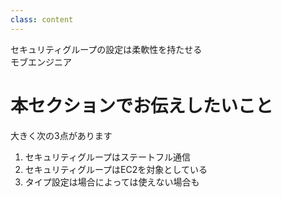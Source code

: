 ```yaml
---
class: content
---
```


<div class="doc-header">
  <div class="doc-title">セキュリティグループの設定は柔軟性を持たせる</div>
  <div class="doc-author">モブエンジニア</div>
</div>

# 本セクションでお伝えしたいこと

大きく次の3点があります

1. セキュリティグループはステートフル通信
2. セキュリティグループはEC2を対象としている
3. タイプ設定は場合によっては使えない場合も
